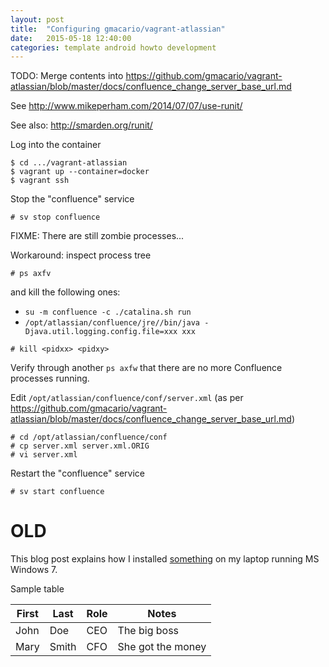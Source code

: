 ```yaml
---
layout: post
title:  "Configuring gmacario/vagrant-atlassian"
date:   2015-05-18 12:40:00
categories: template android howto development
---
```

<!-- markdown-link-check-disable -->

TODO: Merge contents into <https://github.com/gmacario/vagrant-atlassian/blob/master/docs/confluence_change_server_base_url.md>

See <http://www.mikeperham.com/2014/07/07/use-runit/>

See also: <http://smarden.org/runit/>

Log into the container

```
$ cd .../vagrant-atlassian
$ vagrant up --container=docker
$ vagrant ssh
```


Stop the "confluence" service

```
# sv stop confluence
```

FIXME: There are still zombie processes...

Workaround: inspect process tree

```
# ps axfv
```

and kill the following ones:

* `su -m confluence -c ./catalina.sh run`
* `/opt/atlassian/confluence/jre//bin/java -Djava.util.logging.config.file=xxx xxx`

```
# kill <pidxx> <pidxy>
```

Verify through another `ps axfw` that there are no more Confluence processes running.

Edit `/opt/atlassian/confluence/conf/server.xml` (as per <https://github.com/gmacario/vagrant-atlassian/blob/master/docs/confluence_change_server_base_url.md>)

```
# cd /opt/atlassian/confluence/conf
# cp server.xml server.xml.ORIG
# vi server.xml
```

Restart the "confluence" service

```
# sv start confluence
```

# OLD

This blog post explains how I installed [something](http://www.something.com/) on my laptop running MS Windows 7.

Sample table

<!-- TIP: <http://www.tablesgenerator.com/markdown_tables> -->

| First | Last  | Role | Notes             |
|-------|-------|------|-------------------|
| John  | Doe   | CEO  | The big boss      |
| Mary  | Smith | CFO  | She got the money |

<!-- markdown-link-check-enable -->
<!-- EOF -->
